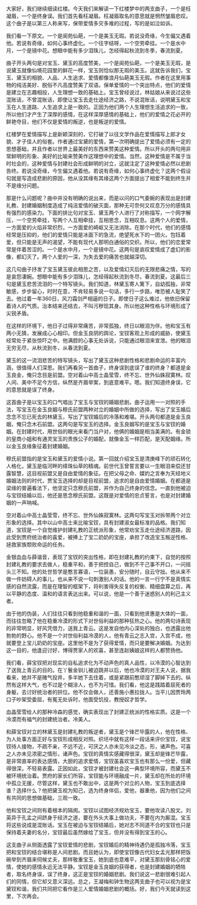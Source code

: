 
大家好，我们继续细读红楼。今天我们来解读一下红楼梦中的两支曲子，一个是枉凝眉，一个是终身误。我们首先看枉凝眉。枉凝眉取名的意思就是惘然皱眉悲叹。这个曲子是以第三人称来写，保带爱情多灾多难的过程，写的是如泣如诉。

我们看一下原文。一个是阆苑仙葩，一个是美玉无瑕。若说没奇缘，今生偏又遇着他。若说有奇缘，如何心事终虚化。一个往字结呀，一个空劳牵挂。一个是水中月，一个是镜中花。想眼中能有多少泪珠儿，怎经得起秋流到冬季，春流到夏。

曲子开头两句是对宝玉、黛玉的高度赞美，一个是阆苑仙葩，一个是美玉无瑕，是说黛玉就像仙境花园里的鲜花一样，宝玉则恰似那无瑕的美玉。这就告诉我们，宝玉、黛玉的相貌、人品、人生追求、爱情都像浪月仙葩美玉无瑕。作者在这里用事物的纯洁美好、脱俗不凡高度赞美了双语。保单爱情的一个突出特点，他们的爱情是建立在志趣相投，人生理想一致的基础上。宝玉曾经说过，林姑娘从来说过这些混账话，不曾混账话，即使让宝玉去走仕途经济之路，不说混账话，说明黛玉和宝玉在人生道路、人生追求上是一致的。正因为他们两个人生理想生活追求的一致，所以他们才产生了深厚的感情，在这样深厚感情的基础上，他们的爱情之花必开的鲜艳夺目，他们不仅是爱情的叛逆，也是叛逆的爱情。

红楼梦在爱情描写上是新颖深刻的，它打破了以往文学作品在爱情描写上郎才女貌、才子佳人的俗套。作者通过宝黛的爱情，第一次明确提出了爱情必须有一定的思想基础，并且作者以世界上最美好的东西来赞美这种爱情。所以开头的两句用非常鲜明的形象、美好的比喻来赞美作这理想中的爱情。当然，这种爱情是不属于当时社会的，这种爱情与封建社会形成鲜明的对立，这就注定了这种爱情必然以悲剧告终。若说没奇缘，今生偏又遇着他。若说有奇缘，如何心事终虚化？这两个假设句就是写造成悲剧的原因，他从没其缘有其缘这两个方面提出了相爱不能到终生并不是缘分问题。

那是什么问题呢？曲中并没有明确的说出来，而是以问的口气委婉的表现出是封建礼教、封建婚姻制度造成了纯洁爱情的破灭面，那种无可奈何又叹息万分的感情具有强烈的感染力。下面的排比句对宝玉、黛玉两个人进行了对称描写，一个网字解压，一个空劳牵挂，写两个人互相牵挂，互相思念，互相叹息。这两个人的爱情，一方面爱的火焰非常炽烈，一方面爱的崎岖又无法消除。在那个时代，他们的感情经常是压抑的，他们的爱情只能是冰面下的急流，绝望死水下的一团火。包钰着爱，但只能是无声的渴望，不能有现代人那明白通俗的交织。所以，他们的恋爱常常是伴着苦涩的。一个是水中月，一个是镜中花。这两句是哀叹爱情成了虚幻的影像，都幻灭了。两个人爱的一深，为失去爱的痛苦也就越深切。

这几句曲子抒发了宝玉黛玉彼此相思之苦，以及爱情幻灭后的无限悲痛之情，写的是哀怨凄婉。想眼中能有多少泪珠儿，怎经得起秋流到冬尽，春流到夏。这最后三句是黛玉悲苦流泪的一个特写镜头。我们知道，林黛玉寄人篱下，自幼孤独，非常敏感，步步留心，时时在意，不肯轻易多说一句话，多行一步路，唯恐被人耻笑了去。他过着一年360日，风刀霜剑严相逼的日子。即使日子这么难过，他依旧保留着诗人的气质。治本结来还结去，不叫污秽现其身。所以他这种性格与环境形成了尖锐矛盾。

在这样的环境下，他日子过得非常痛苦，非常孤独，终日以眼泪为伴。他和宝玉有两小无猜，发展成心心相印。但金玉良阴的舆论，宝钗客观上形成的威胁，使黛玉经常处于紧张惊吓之中。他满腔的心事无处诉说，只能通过眼泪来宣泄。他的眼泪无穷无尽，从秋流到冬，从春流到夏。

黛玉的这一流泪悲苦的特写镜头，写出了黛玉这种悲剧性格和悲剧命运的丰富内涵，很值得人们深思。我们再看另一首曲子，终身误到底误了谁的终身？都道是金玉良金，俺只念目是前盟。空对着山中高士晶莹雪，终不忘、世外仙姝寂寞林。叹人间、美中不足今方信，纵然是齐眉举案，到底意难平。嗯。我们知道终身误，它的意思就是误了终身。

这首曲子是以宝玉的口气唱出了宝玉与宝钗的婚姻悲剧。曲子运用一一对照的手法，写宝玉在金玉良姻与穆氏前盟两种对立的婚姻中所做的选择，写出了宝玉婚后念念不忘已死去的林黛玉，写出了宝钗婚后的冷落和难堪。开头两句都道是金玉良姻，俺只念木石前盟。这两句是写宝玉的选择。金玉良姻写的是宝玉与宝钗的婚姻。在封建时代，用世俗的眼光来看门当户对，他俩的婚姻是相当美满的。有金锁的皇商小姐和有通灵宝玉的贵族公子的婚配，就像金玉一样匹配，是天配姻缘。所以金玉良缘象征着封建婚姻。

穆氏前盟指的是宝玉和黛玉的爱情小说。第一回就介绍宝玉是清庚峰下的顽石转化人格化，黛玉是临河畔的绛珠仙草的精魂。前世代玉曾誓言要以一生眼泪来偿还甘露智慧，这目视前盟又是自由爱情的象征。在把父母之命、媒妁之言奉为天经地义婚姻法则的时代，贾宝玉选择的却是目视前盟，追求的是自由爱情婚姻。在都道是梁缘的普遍看法下，他坚定只念穆氏前盟，并作为自己终身的信念。一直到他被迫与宝钗结婚以后，他还是思念穆氏前盟。这既是对爱情的忠贞誓言，也是对封建婚姻的一声呐喊。

空对着山中高士晶莹雪，终不忘、世外仙姝寂寞林。这两句写宝玉对拆带两个对立形象的选择。其中以山中高士来比喻宝钗，具有封建淑女最标准的品格。我们知道，宝钗是一个自觉维护封建礼教的正统派形象，他常劝宝玉走仕途经济道路，因此受到贾府统治者的喜爱，被捧上了宝二奶奶的宝座，承担了改造宝玉叛逆性格、拯救家族颓败命运的任务。

金银血血与薛谐音，表现了宝钗的突出性格，即在封建礼教的约束下，自觉的按照封建礼教的要求去做人，稳重平和，善于把控自己，做到不干己事不开口，一问摇头三不知。他的处世哲学是憨言寡语，一位装愚，安分随时，自云守拙。他从来不做一件妨碍人的事儿，也从来不说一句刺激别人的话。他的一言一行宁不是真情实感的自然流露，而是在理智的框架下，将利害得失反复的权衡、精细盘算之后，再以平静的态度、温和的语言表达出来。可以说，他是一个善于迷惑别人的利己主义者。

由于他的伪装，人们往往只看到他稳重和谐的一面，只看到他贤惠是大体的一面，而往往忽略了他在稳重冷漠的形式下对世俗利益的那种狂热之心。他的两句诗表现的非常明显，好风凭借力，送我上青云。这是发自他内心深处的独白，也透露出他勃勃的野心。他不是一个对世俗利益冷漠的人，他有青云之志入宫，入宫不成，他就要登上宝儿奶奶的宝座。这里他不是为了获得爱情，而只是要解决婚姻。为达到这一目的，他逢迎讨好，博得贾家人的欢喜，甚至连赵姨娘这样的人都赞扬他。

我们看，薛宝钗把对现实的自私追求化为不动声色的真人品性，以冷漠的心智达到了送我上青云的目的。在丫鬟金钏儿被迫跳井以后，他也冷漠的对王夫人说，据我看来，她并不是赌气投井，多半她下去住着，或是紧跟前憨顽湿了脚掉下去的。纵然有这样大气，也不过是个糊涂人，也不为可惜。我们看，他这是践踏着屈死者的身躯，去讨好统治者的拱位。他不仅会做人，还善施小惠拉拢人。当平儿因贾玲两口子吵架受委屈，有冤无处诉时，他面受饥役，教授奴才哲学。

血晶莹雪给人的那种冷森的感觉，确实表现出了封建正统派的性格实质。这是一个冷漠而有福气的封建统治者。冷美人。

和薛宝钗对立的林黛玉是封建礼教的叛逆者，黛玉是个锋芒毕露的人，他在性格、为人处事方面正好与宝钗形成相反对照。织坯中就有这样一段话来评价宝钗，说宝钗待人接物，不疏不亲，不远不近，可厌之人亦未见冷淡之态，形，诸声色。可喜之人亦未见浓密之情形，诸声色。宝钗的真情实感藏得很深，黛玉却是锋芒毕露，是非常直率的表达感情，大胆的追求爱情，宝钗虽喜欢宝玉也有那么一份爱，但藏得很深，不轻易表露。正因如此，宝钗才被封建社会这一典型环境所容，而黛玉不被环境统治着。贾府的家长们所容，宝钗能与环境融成一片，黛玉却在所处的环境中孤立无援，尽管这样，黛玉也不敢出中，这是两个对立的人物，宝玉到底选择谁？选择什么？他把黛玉视为知己，选为终身伴侣，爱他，器重他，因为他们之间有共同的思想做基础，三观一致。

他和宝钗之间则有着根本的隔阂。宝钗以试图经济规劝宝玉，要他攻读八股文。刘英异于孔孟之间跻身于经济之道，要在外头大事上做功夫，不要在内为厮混。宝玉将这些说成是混账话。宝玉在被迫与宝钗结婚后，她对志不同道不合的宝钗也只是保持着夫妻的名分，宝钗最后虽然嫁给了宝玉，但并没有得到宝玉的心。

这支曲子从侧面透露了宝钗爱情的悲剧，宝钗婚后的精神待遇仍是孤独冷落，宝玉把和宝钗的结合堪称是人间悲剧。而且她认为，即使宝钗像古代妇女孟光那样把饭碗举到齐眉来伺候丈夫，那样敬重宝玉，她到底也意难平，对黛玉那刻骨铭心的爱情，使她的感情永远无法平静。宝钗是金玉良姻的获得者，也是封建婚姻的牺牲者，取名终身误，误了终身，这正是宝钗的婚姻悲剧。我们说这一悲剧很难引起人们的同情，但它却又意义深远。总之，王凝梅和钟生物这两支曲子也可以视为是宝黛钗和谐，我们共同把它看作是三人爱情婚姻悲剧的概括。好，我们今天就读到这里，下次再会。


